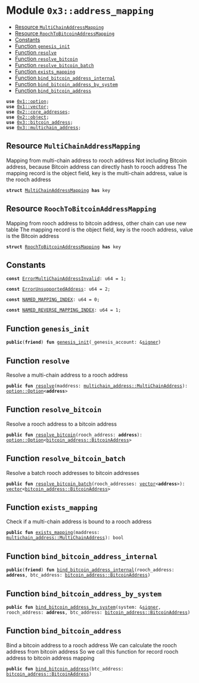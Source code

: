 
<a name="0x3_address_mapping"></a>

# Module `0x3::address_mapping`



-  [Resource `MultiChainAddressMapping`](#0x3_address_mapping_MultiChainAddressMapping)
-  [Resource `RoochToBitcoinAddressMapping`](#0x3_address_mapping_RoochToBitcoinAddressMapping)
-  [Constants](#@Constants_0)
-  [Function `genesis_init`](#0x3_address_mapping_genesis_init)
-  [Function `resolve`](#0x3_address_mapping_resolve)
-  [Function `resolve_bitcoin`](#0x3_address_mapping_resolve_bitcoin)
-  [Function `resolve_bitcoin_batch`](#0x3_address_mapping_resolve_bitcoin_batch)
-  [Function `exists_mapping`](#0x3_address_mapping_exists_mapping)
-  [Function `bind_bitcoin_address_internal`](#0x3_address_mapping_bind_bitcoin_address_internal)
-  [Function `bind_bitcoin_address_by_system`](#0x3_address_mapping_bind_bitcoin_address_by_system)
-  [Function `bind_bitcoin_address`](#0x3_address_mapping_bind_bitcoin_address)


<pre><code><b>use</b> <a href="">0x1::option</a>;
<b>use</b> <a href="">0x1::vector</a>;
<b>use</b> <a href="">0x2::core_addresses</a>;
<b>use</b> <a href="">0x2::object</a>;
<b>use</b> <a href="bitcoin_address.md#0x3_bitcoin_address">0x3::bitcoin_address</a>;
<b>use</b> <a href="multichain_address.md#0x3_multichain_address">0x3::multichain_address</a>;
</code></pre>



<a name="0x3_address_mapping_MultiChainAddressMapping"></a>

## Resource `MultiChainAddressMapping`

Mapping from multi-chain address to rooch address
Not including Bitcoin address, because Bitcoin address can directly hash to rooch address
The mapping record is the object field, key is the multi-chain address, value is the rooch address


<pre><code><b>struct</b> <a href="address_mapping.md#0x3_address_mapping_MultiChainAddressMapping">MultiChainAddressMapping</a> <b>has</b> key
</code></pre>



<a name="0x3_address_mapping_RoochToBitcoinAddressMapping"></a>

## Resource `RoochToBitcoinAddressMapping`

Mapping from rooch address to bitcoin address, other chain can use new table
The mapping record is the object field, key is the rooch address, value is the Bitcoin address


<pre><code><b>struct</b> <a href="address_mapping.md#0x3_address_mapping_RoochToBitcoinAddressMapping">RoochToBitcoinAddressMapping</a> <b>has</b> key
</code></pre>



<a name="@Constants_0"></a>

## Constants


<a name="0x3_address_mapping_ErrorMultiChainAddressInvalid"></a>



<pre><code><b>const</b> <a href="address_mapping.md#0x3_address_mapping_ErrorMultiChainAddressInvalid">ErrorMultiChainAddressInvalid</a>: u64 = 1;
</code></pre>



<a name="0x3_address_mapping_ErrorUnsupportedAddress"></a>



<pre><code><b>const</b> <a href="address_mapping.md#0x3_address_mapping_ErrorUnsupportedAddress">ErrorUnsupportedAddress</a>: u64 = 2;
</code></pre>



<a name="0x3_address_mapping_NAMED_MAPPING_INDEX"></a>



<pre><code><b>const</b> <a href="address_mapping.md#0x3_address_mapping_NAMED_MAPPING_INDEX">NAMED_MAPPING_INDEX</a>: u64 = 0;
</code></pre>



<a name="0x3_address_mapping_NAMED_REVERSE_MAPPING_INDEX"></a>



<pre><code><b>const</b> <a href="address_mapping.md#0x3_address_mapping_NAMED_REVERSE_MAPPING_INDEX">NAMED_REVERSE_MAPPING_INDEX</a>: u64 = 1;
</code></pre>



<a name="0x3_address_mapping_genesis_init"></a>

## Function `genesis_init`



<pre><code><b>public</b>(<b>friend</b>) <b>fun</b> <a href="address_mapping.md#0x3_address_mapping_genesis_init">genesis_init</a>(_genesis_account: &<a href="">signer</a>)
</code></pre>



<a name="0x3_address_mapping_resolve"></a>

## Function `resolve`

Resolve a multi-chain address to a rooch address


<pre><code><b>public</b> <b>fun</b> <a href="address_mapping.md#0x3_address_mapping_resolve">resolve</a>(maddress: <a href="multichain_address.md#0x3_multichain_address_MultiChainAddress">multichain_address::MultiChainAddress</a>): <a href="_Option">option::Option</a>&lt;<b>address</b>&gt;
</code></pre>



<a name="0x3_address_mapping_resolve_bitcoin"></a>

## Function `resolve_bitcoin`

Resolve a rooch address to a bitcoin address


<pre><code><b>public</b> <b>fun</b> <a href="address_mapping.md#0x3_address_mapping_resolve_bitcoin">resolve_bitcoin</a>(rooch_address: <b>address</b>): <a href="_Option">option::Option</a>&lt;<a href="bitcoin_address.md#0x3_bitcoin_address_BitcoinAddress">bitcoin_address::BitcoinAddress</a>&gt;
</code></pre>



<a name="0x3_address_mapping_resolve_bitcoin_batch"></a>

## Function `resolve_bitcoin_batch`

Resolve a batch rooch addresses to bitcoin addresses


<pre><code><b>public</b> <b>fun</b> <a href="address_mapping.md#0x3_address_mapping_resolve_bitcoin_batch">resolve_bitcoin_batch</a>(rooch_addresses: <a href="">vector</a>&lt;<b>address</b>&gt;): <a href="">vector</a>&lt;<a href="bitcoin_address.md#0x3_bitcoin_address_BitcoinAddress">bitcoin_address::BitcoinAddress</a>&gt;
</code></pre>



<a name="0x3_address_mapping_exists_mapping"></a>

## Function `exists_mapping`

Check if a multi-chain address is bound to a rooch address


<pre><code><b>public</b> <b>fun</b> <a href="address_mapping.md#0x3_address_mapping_exists_mapping">exists_mapping</a>(maddress: <a href="multichain_address.md#0x3_multichain_address_MultiChainAddress">multichain_address::MultiChainAddress</a>): bool
</code></pre>



<a name="0x3_address_mapping_bind_bitcoin_address_internal"></a>

## Function `bind_bitcoin_address_internal`



<pre><code><b>public</b>(<b>friend</b>) <b>fun</b> <a href="address_mapping.md#0x3_address_mapping_bind_bitcoin_address_internal">bind_bitcoin_address_internal</a>(rooch_address: <b>address</b>, btc_address: <a href="bitcoin_address.md#0x3_bitcoin_address_BitcoinAddress">bitcoin_address::BitcoinAddress</a>)
</code></pre>



<a name="0x3_address_mapping_bind_bitcoin_address_by_system"></a>

## Function `bind_bitcoin_address_by_system`



<pre><code><b>public</b> <b>fun</b> <a href="address_mapping.md#0x3_address_mapping_bind_bitcoin_address_by_system">bind_bitcoin_address_by_system</a>(system: &<a href="">signer</a>, rooch_address: <b>address</b>, btc_address: <a href="bitcoin_address.md#0x3_bitcoin_address_BitcoinAddress">bitcoin_address::BitcoinAddress</a>)
</code></pre>



<a name="0x3_address_mapping_bind_bitcoin_address"></a>

## Function `bind_bitcoin_address`

Bind a bitcoin address to a rooch address
We can calculate the rooch address from bitcoin address
So we call this function for record rooch address to bitcoin address mapping


<pre><code><b>public</b> <b>fun</b> <a href="address_mapping.md#0x3_address_mapping_bind_bitcoin_address">bind_bitcoin_address</a>(btc_address: <a href="bitcoin_address.md#0x3_bitcoin_address_BitcoinAddress">bitcoin_address::BitcoinAddress</a>)
</code></pre>

